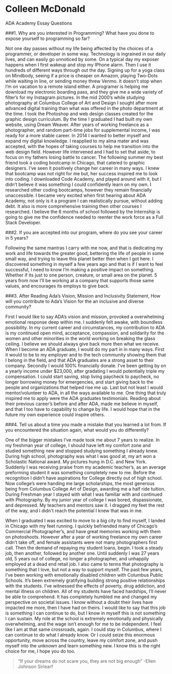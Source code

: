 # Colleen McDonald
ADA Academy Essay Questions
 
 
 
###1. Why are you interested in Programming? What have you done to expose yourself to programming so far?  

Not one day passes without my life being affected by the choices of a programmer, or developer in some way. Technology is ingrained in our daily lives, and can easily go unnoticed by some.  On a typical day my exposer happens when I first wakeup and stop my IPhone alarm. Then I use it hundreds of different ways through out the day. Signing up for a yoga class on Mindbody,  seeing if a price is cheaper on Amazon, playing Two-Dots while waiting in line, or sending money threw Venmo. It doesn't stop when I’m on vacation to a remote island either. A programer is helping me download my electronic boarding pass, and they give me a wide variety of filter’s for my Instagram pictures.
In the mid 2000’s while studying photography at Columbus College of Art and Design I sought after more advanced digital training than what was offered in the photo department at the time. I took the Photoshop and web design classes created for the graphic design curriculum. By the time I graduated I had built my own website, using Dream Weaver. After years of working freelance as a photographer, and random part-time jobs for supplemental income, I was ready for a more stable career. In 2014 I wanted to better myself and expand my digital knowledge. I reapplied to my alma mater and was accepted, with the hopes of taking courses to help me transition into the web design field. However life intervened and I had to set that aside, to focus on my fathers losing battle to cancer. The following summer my best friend took a coding bootcamp in Chicago, that catered to graphic designers. I’ve seen it positively change her career in many ways. I knew that bootcamp was not right for me but, her success inspired me to look into coding. I downloaded Code Academy, and played around with it, but I didn’t believe it was something I could confidently learn on my own. I researched other coding bootcamps, however they remain financially unaccessible. I became very excited when first hearing about ADA Academy, not only is it a program I can realistically  pursue, without adding debt. It also is more comprehensive training then other courses I researched. I believe the 6 months of school followed by the Internship is going to give me the confidence needed to reenter the work force as a Full Stack Developer. 


###2. If you are accepted into our program, where do you see your career in 5 years?

Following the same mantras I carry with me now, and that is dedicating my work and life towards the greater good, bettering the life of people in some small way, and trying to leave this planet better then when I got here. I discovered something in myself a few years ago and that is if I want to feel successful, I need to know I’m making a positive impact on something. Whether if its just to one person, creature, or small area on the planet.  5 years from now I’ll be working at a company that supports those same values, and encourages its employs to give back. 


###3. After Reading Ada’s Vision, Mission and Inclusivity Statement, How will you contribute to Ada’s Vision for the an inclusive and diverse community?

First I would like to say ADA’s vision and mission, provoked a overwhelming emotional response deep within me. I suddenly felt awake, with boundless possibility. In my current career and circumstances, my contribution to ADA is my continued open mind, acceptance, compassion, and solidarity for the women and other minorities in the world working on breaking the glass ceiling.
I believe we should always give back more then what we receive. When I become an ADA graduate, I would do my part in in many ways. First it would to be to my employer and to the tech community showing them that I belong in the field, and that ADA graduates are a strong asset to their company. Secondly I would 100% financially donate. I’ve been getting by on a yearly income under $23,000, after gradating I would potentially triple my compensation. I could start saving, stop living paycheck to paycheck, no longer borrowing money for emergencies, and start giving back to the people and organizations that helped rise me up. Last but not least I would mentor/volunteer to ADA, in all the ways available to me. One thing that truly inspired me to apply were the ADA graduates testimonials. Reading about their previous career’s before and after ADA, made me believe in myself, and that I too have to capability to change by life. I would hope that in the future my own experience could inspire others.

###4. Tell us about a time you made a mistake that you learned a lot from. If you encountered the situation again, what would you do differently?

One of the bigger mistakes I’ve made took me about 7 years to realize. In my freshman year of college, I should have left my comfort zone and studied something new and stopped studying something I already knew. 
During high school, photography was what I was good at, my art won a Scholastic National award. My pictures hung in D.C. and New York. Suddenly I was receiving praise from my academic teacher’s, as an average preforming student it was something completely new to me. Before the recognition I didn’t have aspirations for College directly out of high school. Now college’s were handing me large scholarships, the most generous being from Columbus College Art of Design, awarding me a half ride tuition. During Freshman year I stayed with what I was familiar with and continued with Photography. By my junior year of college I was bored, dispassionate, and depressed. My teachers and mentors saw it. I dragged my feet the rest of the way, and I didn't reach the potential I knew that was in me. 

When I graduated I was excited to move to a big city to find myself, I landed in Chicago with my feet running. I quickly befriended many of Chicago’s Commercial Photographer’s, and have great memories working with them on photoshoots.  However after a year of working freelance my own career didn’t take off, and female assistants were not many photographers first call. Then the demand of repaying my student loans, begin. I took a steady job, then another, followed by another one. Until suddenly I was 27 years old, 5 years out of college, no longer a photographer, and unhappily employed at a dead end retail job. I also came to terms that photography is something that I love, but not a way to support myself. 
The past few years, I’ve been working with emotionally disabled children with Columbus Public Schools. It’s been extremely gratifying building strong positive relationships with the students. I’ve witnessed the effects of poverty, drug addiction, and mental illness on children. All of my students have faced hardships, I’ll never be able to comprehend. It has completely humbled me and changed my perspective on societal issues. I know without a doubt their lives have impacted me more, then I have had on theirs. I would like to say that this job is something I can continue to do, but I know in myself this is not something I can sustain. My role at the school is extremely emotionally and  physically overwhelming, and the wage isn’t enough for me to be independent.
I feel like I am at that same crossroads, again. I could stay in Columbus, where I can continue to do what I already know. Or I could seize this enormous opportunity, move across the country, leave my comfort zone, and push myself into the unknown and learn something new. I know this is the right choice for me, I hope you do too.




>“If your dreams do not scare you, they are not big enough” 
>-Ellen Johnson Sirlearf


